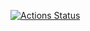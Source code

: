 [![Actions Status](https://github.com/ccnmtl/histologylab-static/workflows/build-and-test/badge.svg)](https://github.com/ccnmtl/histologylab-static/actions)
